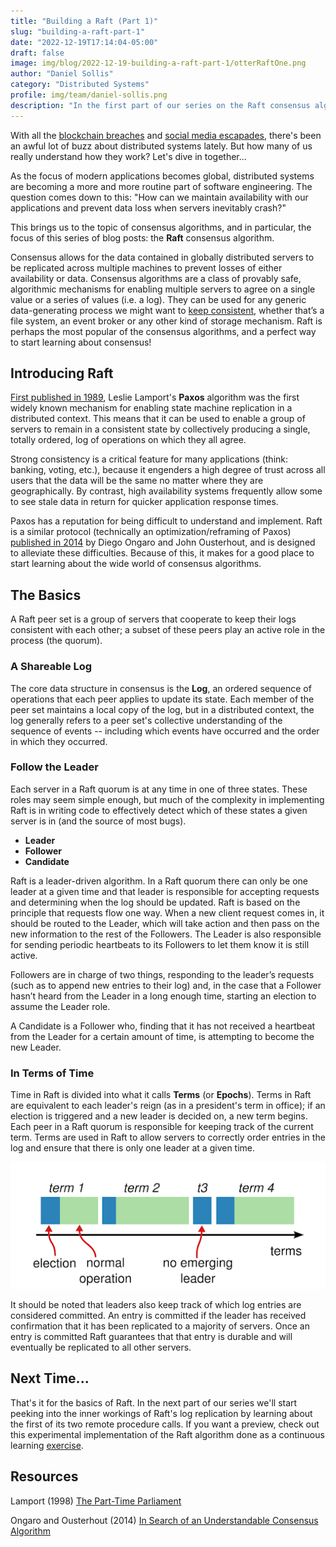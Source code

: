 ```yaml
---
title: "Building a Raft (Part 1)"
slug: "building-a-raft-part-1"
date: "2022-12-19T17:14:04-05:00"
draft: false
image: img/blog/2022-12-19-building-a-raft-part-1/otterRaftOne.png
author: "Daniel Sollis"
category: "Distributed Systems"
profile: img/team/daniel-sollis.png
description: "In the first part of our series on the Raft consensus algorithm we'll give an overview and introduction of the algorithm."
---
```


With all the [blockchain breaches](https://rotational.io/blog/six-things-you-didnt-know-about-crypto/) and [social media escapades](https://rotational.io/blog/twitter-wont-disappear-overnight/), there's been an awful lot of buzz about distributed systems lately. But how many of us really understand how they work? Let's dive in together...

<!--more-->

As the focus of modern applications becomes global, distributed systems are becoming a more and more routine part of software engineering. The question comes down to this: "How can we maintain availability with our applications and prevent data loss when servers inevitably crash?"

This brings us to the topic of consensus algorithms, and in particular, the focus of this series of blog posts: the **Raft** consensus algorithm.

Consensus allows for the data contained in globally distributed servers to be replicated across multiple machines to prevent losses of either availability or data. Consensus algorithms are a class of provably safe, algorithmic mechanisms for enabling multiple servers to agree on a single value or a series of values (i.e. a log). They can be used for any generic data-generating process we might want to [keep consistent](https://rotational.io/blog/a-distributed-systems-maze/), whether that’s a file system, an event broker or any other kind of storage mechanism.  Raft is perhaps the most popular of the consensus algorithms, and a perfect way to start learning about consensus!

## Introducing Raft
[First published in 1989](https://lamport.azurewebsites.net/pubs/lamport-paxos.pdf), Leslie Lamport's **Paxos** algorithm was the first widely known mechanism for enabling state machine replication in a distributed context. This means that it can be used to enable a group of servers to remain in a consistent state by collectively producing a single, totally ordered, log of operations on which they all agree.

Strong consistency is a critical feature for many applications (think: banking, voting, etc.), because it engenders a high degree of trust across all users that the data will be the same no matter where they are geographically. By contrast, high availability systems frequently allow some to see stale data in return for quicker application response times.

Paxos has a reputation for being difficult to understand and implement. Raft is a similar protocol (technically an optimization/reframing of Paxos) [published in 2014](https://web.stanford.edu/~ouster/cgi-bin/papers/raft-atc14) by Diego Ongaro and John Ousterhout, and is designed to alleviate these difficulties. Because of this, it makes for a good place to start learning about the wide world of consensus algorithms.


## The Basics
A Raft peer set is a group of servers that cooperate to keep their logs consistent with each other; a subset of these peers play an active role in the process (the quorum).

### A Shareable Log
The core data structure in consensus is the **Log**, an ordered sequence of operations that each peer applies to update its state. Each member of the peer set maintains a local copy of the log, but in a distributed context, the log generally refers to a peer set's collective understanding of the sequence of events -- including which events have occurred and the order in which they occurred.

### Follow the Leader
Each server in a Raft quorum is at any time in one of three states. These roles may seem simple enough, but much of the complexity in implementing Raft is in writing code to effectively detect which of these states a given server is in (and the source of most bugs).

* **Leader**
* **Follower**
* **Candidate**

Raft is a leader-driven algorithm. In a Raft quorum there can only be one leader at a given time and that leader is responsible for accepting requests and determining when the log should be updated. Raft is based on the principle that requests flow one way. When a new client request comes in, it should be routed to the Leader, which will take action and then pass on the new information to the rest of the Followers. The Leader is also responsible for sending periodic heartbeats to its Followers to let them know it is still active.

Followers are in charge of two things, responding to the leader’s requests (such as to append new entries to their log) and, in the case that a Follower hasn’t heard from the Leader in a long enough time, starting an election to assume the Leader role.

A Candidate is a Follower who, finding that it has not received a heartbeat from the Leader for a certain amount of time, is attempting to become the new Leader.

### In Terms of Time
Time in Raft is divided into what it calls **Terms** (or **Epochs**). Terms in Raft are equivalent to each leader's reign (as in a president's term in office); if an election is triggered and a new leader is decided on, a new term begins. Each peer in a Raft quorum is responsible for keeping track of the current term. Terms are used in Raft to allow servers to correctly order entries in the log and ensure that there is only one leader at a given time.

!["Terms in Raft"](/img/blog/2022-12-19-building-a-raft-part-1/raftTerms.png)

It should be noted that leaders also keep track of which log entries are considered committed. An entry is committed if the leader has received confirmation that it has been replicated to a majority of servers. Once an entry is committed Raft guarantees that that entry is durable and will eventually be replicated to all other servers.

## Next Time...

That's it for the basics of Raft. In the next part of our series we'll start peeking into the inner workings of Raft's log replication by learning about the first of its two remote procedure calls. If you want a preview, check out this experimental implementation of the Raft algorithm done as a continuous learning [exercise](https://github.com/rotationalio/Raft).


## Resources

Lamport (1998) [The Part-Time Parliament](https://lamport.azurewebsites.net/pubs/lamport-paxos.pdf)

Ongaro and Ousterhout (2014) [In Search of an Understandable Consensus Algorithm](https://web.stanford.edu/~ouster/cgi-bin/papers/raft-atc14)

<!-- TODO: once all three posts are published, add a link to the Raft visualization and possibly to geodistributed.systems for deeper content -->